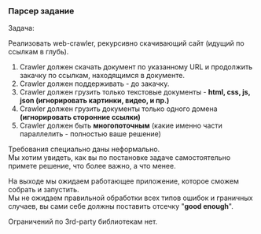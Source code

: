### Парсер задание 

Задача:

Реализовать web-crawler, рекурсивно скачивающий сайт (идущий по ссылкам в глубь). 
1. Crawler должен скачать документ по указанному URL и продолжить закачку по ссылкам, находящимся в документе. 
2. Crawler должен поддерживать - до закачку. 
3. Crawler должен грузить только текстовые документы - __html, css, js, json (игнорировать картинки, видео, и пр.)__
4. Crawler должен грузить документы только одного домена __(игнорировать сторонние ссылки)__
5. Crawler должен быть __многопоточным__ (какие именно части параллелить - полностью ваше решение)

Требования специально даны неформально.  
Мы хотим увидеть, как вы по постановке задаче самостоятельно примете решение, что более важно, а что менее.

На выходе мы ожидаем работающее приложение, которое сможем собрать и запустить.  
Мы не ожидаем правильной обработки всех типов ошибок и граничных случаев, вы сами себе должны поставить отсечку "__good enough__".  

Ограничений по 3rd-party библиотекам нет.

